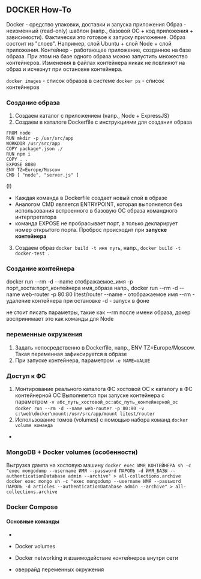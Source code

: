 ## DOCKER How-To

Docker - средство упаковки, доставки и запуска приложения
Образ - неизменный (read-only) шаблон (напр., базовой ОС + код приложения + зависимости). Фактически это готовое к запуску приложение.
Образ состоит из "слоев". Например, слой Ubuntu + слой Node + слой приложения.
Контейнер - работающее приложение, созданное на базе образа. При этом на базе одного образа можно запустить множество контейнеров. Изменения в файлах контейнера никак не повлияют на образ и исчезнут при остановке контейнера.

`docker images` - список образов в системе
`docker ps` - список контейнеров

### Создание образа
1. Создаем каталог с приложением (напр., Node + ExpressJS)
2. Создаем в каталоге Dockerfile с инструкциями для создания образа

```
FROM node
RUN mkdir -p /usr/src/app
WORKDIR /usr/src/app
COPY package*.json ./
RUN npm i
COPY . .
EXPOSE 8080
ENV TZ=Europe/Moscow
CMD [ "node", "server.js" ]
```
(!)
- Каждая команда в Dockerfile создает новый слой в образе
- Аналогом CMD является ENTRYPOINT, которая выполняется без использования встроенного в базовую ОС образа командного интерпретатора
- команда EXPOSE не пробрасывает порт, а только декларирует номер открытого порта. Проброс происходит при **запуске контейнера**

3. Создаем образ
`docker build -t имя путь`, напр., `docker build -t docker-test .`

### Создание контейнера
docker run --rm -d --name отображаемое_имя -p порт_хоста:порт_контейнера имя_образа
напр.,
docker run --rm -d --name web-router -p 80:80 litest/router
--name - отображаемое имя
--rm - удаление контейнера при остановке
-d - запуск в фоне

не стоит писать параметры, такие как --rm после имени образа, докер воспринимает это как команды для Node

### переменные окружения
1. Задать непосредственно в Dockerfile, напр., ENV TZ=Europe/Moscow. Такая переменная зафиксируется в образе
2. При запуске контейнера, параметром `-e NAME=VALUE`

### Доступ к ФС
1. Монтирование реального каталога ФС хостовой ОС к каталогу в ФС контейнерной ОС
Выполняется при запуске контейнера с параметром `-v абс_путь_хостовой_ос:абс_путь_контейнерной_ос`
`docker run --rm -d --name web-router -p 80:80 -v c:\web\docker\mount:/usr/src/app/mount litest/router`
2. Использование томов (volumes) с помощью набора команд `docker volume команда`
-

### MongoDB + Docker volumes (особенности)
Выгрузка дампа на хостовую машину
`docker exec ИМЯ_КОНТЕЙНЕРА sh -c "exec mongodump --username ИМЯ --password ПАРОЛЬ -d ИМЯ_БАЗЫ --authenticationDatabase admin --archive" > all-collections.archive`
`docker exec mongo sh -c "exec mongodump --username ИМЯ --password ПАРОЛЬ -d articles --authenticationDatabase admin --archive" > all-collections.archive`

### Docker Compose

#### Основные команды
 -

- Docker volumes
- Docker networking и взаимодействие контейнеров внутри сети
- оверрайд переменных окружения